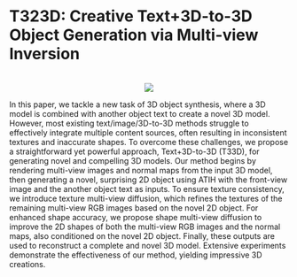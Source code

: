 # T323D: Creative Text+3D-to-3D Object Generation via Multi-view Inversion

<p align="center">
<br>
    <img src="resources\images\0-first.png">
<br>
<p

In this paper, we tackle a new task of 3D object synthesis, where a 3D model is combined with another object text to create a novel 3D model. However, most existing text/image/3D-to-3D methods struggle to effectively integrate multiple content sources, often resulting in inconsistent textures and inaccurate shapes. To overcome these challenges, we propose a straightforward yet powerful approach, Text+3D-to-3D (T33D), for generating novel and compelling 3D models. Our method begins by rendering multi-view images and normal maps from the input 3D model, then generating a novel, surprising 2D object using ATIH with the front-view image and the another object text as inputs. To ensure texture consistency, we introduce texture multi-view diffusion, which refines the textures of the remaining multi-view RGB images based on the novel 2D object. For enhanced shape accuracy, we propose shape multi-view diffusion to improve the 2D shapes of both the multi-view RGB images and the normal maps, also conditioned on the novel 2D object. Finally, these outputs are used to reconstruct a complete and novel 3D model. Extensive experiments demonstrate the effectiveness of our method, yielding impressive 3D creations.